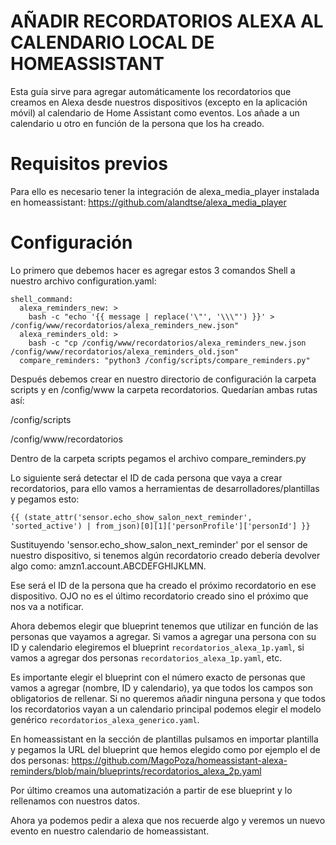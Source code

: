 # AÑADIR RECORDATORIOS ALEXA AL CALENDARIO LOCAL DE HOMEASSISTANT
Esta guía sirve para agregar automáticamente los recordatorios que creamos en Alexa desde nuestros dispositivos (excepto en la aplicación móvil) al calendario de Home Assistant como eventos. Los añade a un calendario u otro en función de la persona que los ha creado.
# Requisitos previos
Para ello es necesario tener la integración de alexa_media_player instalada en homeassistant: https://github.com/alandtse/alexa_media_player
# Configuración
Lo primero que debemos hacer es agregar estos 3 comandos Shell a nuestro archivo configuration.yaml:
```
shell_command:
  alexa_reminders_new: >
    bash -c "echo '{{ message | replace('\"', '\\\"') }}' > /config/www/recordatorios/alexa_reminders_new.json"
  alexa_reminders_old: >
    bash -c "cp /config/www/recordatorios/alexa_reminders_new.json /config/www/recordatorios/alexa_reminders_old.json"
  compare_reminders: "python3 /config/scripts/compare_reminders.py"
```
Después debemos crear en nuestro directorio de configuración la carpeta scripts y en /config/www la carpeta recordatorios. Quedarían ambas rutas así:

/config/scripts

/config/www/recordatorios

Dentro de la carpeta scripts pegamos el archivo compare_reminders.py

Lo siguiente será detectar el ID de cada persona que vaya a crear recordatorios, para ello vamos a herramientas de desarrolladores/plantillas y pegamos esto:
```
{{ (state_attr('sensor.echo_show_salon_next_reminder', 'sorted_active') | from_json)[0][1]['personProfile']['personId'] }}
```

Sustituyendo 'sensor.echo_show_salon_next_reminder' por el sensor de nuestro dispositivo, si tenemos algún recordatorio creado debería devolver algo como: amzn1.account.ABCDEFGHIJKLMN. 

Ese será el ID de la persona que ha creado el próximo recordatorio en ese dispositivo. OJO no es el último recordatorio creado sino el próximo que nos va a notificar.

Ahora debemos elegir que blueprint tenemos que utilizar en función de las personas que vayamos a agregar. Si vamos a agregar una persona con su ID y calendario elegiremos el blueprint `recordatorios_alexa_1p.yaml`, si vamos a agregar dos personas `recordatorios_alexa_1p.yaml`, etc.

Es importante elegir el blueprint con el número exacto de personas que vamos a agregar (nombre, ID y calendario), ya que todos los campos son obligatorios de rellenar. Si no queremos añadir ninguna persona y que todos los recordatorios vayan a un calendario principal podemos elegir el modelo genérico `recordatorios_alexa_generico.yaml`.

En homeassistant en la sección de plantillas pulsamos en importar plantilla y pegamos la URL del blueprint que hemos elegido como por ejemplo el de dos personas: https://github.com/MagoPoza/homeassistant-alexa-reminders/blob/main/blueprints/recordatorios_alexa_2p.yaml

Por último creamos una automatización a partir de ese blueprint y lo rellenamos con nuestros datos.

Ahora ya podemos pedir a alexa que nos recuerde algo y veremos un nuevo evento en nuestro calendario de homeassistant.
